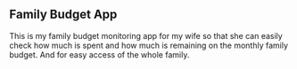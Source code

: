 ## Family Budget App

This is my family budget monitoring app
for my wife so that she can easily check how much is spent and how much is remaining on the monthly family budget. And for easy access of the whole family.
